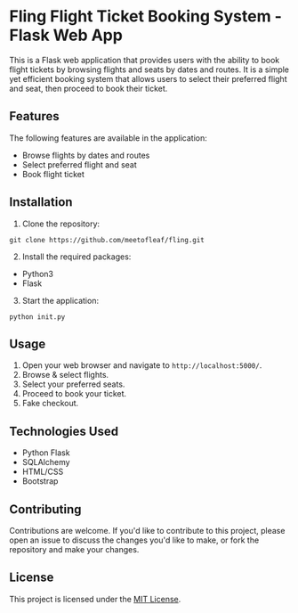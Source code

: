 # Fling Flight Ticket Booking System - Flask Web App

This is a Flask web application that provides users with the ability to book flight tickets by browsing flights and seats by dates and routes. It is a simple yet efficient booking system that allows users to select their preferred flight and seat, then proceed to book their ticket.

## Features

The following features are available in the application:

- Browse flights by dates and routes
- Select preferred flight and seat
- Book flight ticket

## Installation

1. Clone the repository:

```
git clone https://github.com/meetofleaf/fling.git
```

2. Install the required packages:

- Python3
- Flask

3. Start the application:

```
python init.py
```

## Usage

1. Open your web browser and navigate to `http://localhost:5000/`.
2. Browse & select flights.
3. Select your preferred seats.
4. Proceed to book your ticket.
5. Fake checkout.

## Technologies Used

- Python Flask
- SQLAlchemy
- HTML/CSS
- Bootstrap

## Contributing

Contributions are welcome. If you'd like to contribute to this project, please open an issue to discuss the changes you'd like to make, or fork the repository and make your changes.

## License

This project is licensed under the [MIT License](https://opensource.org/licenses/MIT).
